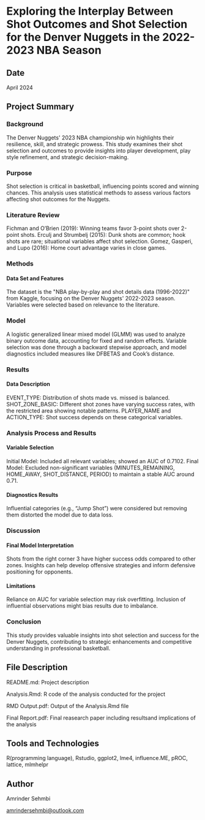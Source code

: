 # Exploring the Interplay Between Shot Outcomes and Shot Selection for the Denver Nuggets in the 2022-2023 NBA Season

## Date

April 2024

## Project Summary

### Background
The Denver Nuggets' 2023 NBA championship win highlights their resilience, skill, and strategic prowess. This study examines their shot selection and outcomes to provide insights into player development, play style refinement, and strategic decision-making.

### Purpose
Shot selection is critical in basketball, influencing points scored and winning chances. This analysis uses statistical methods to assess various factors affecting shot outcomes for the Nuggets.

### Literature Review
Fichman and O’Brien (2019): Winning teams favor 3-point shots over 2-point shots.
Erculj and Strumbelj (2015): Dunk shots are common; hook shots are rare; situational variables affect shot selection.
Gomez, Gasperi, and Lupo (2016): Home court advantage varies in close games.

### Methods
#### Data Set and Features
The dataset is the "NBA play-by-play and shot details data (1996-2022)" from Kaggle, focusing on the Denver Nuggets' 2022-2023 season. Variables were selected based on relevance to the literature.

### Model
A logistic generalized linear mixed model (GLMM) was used to analyze binary outcome data, accounting for fixed and random effects. Variable selection was done through a backward stepwise approach, and model diagnostics included measures like DFBETAS and Cook’s distance.

### Results
#### Data Description
EVENT_TYPE: Distribution of shots made vs. missed is balanced.
SHOT_ZONE_BASIC: Different shot zones have varying success rates, with the restricted area showing notable patterns.
PLAYER_NAME and ACTION_TYPE: Shot success depends on these categorical variables.

### Analysis Process and Results
#### Variable Selection
Initial Model: Included all relevant variables; showed an AUC of 0.7102.
Final Model: Excluded non-significant variables (MINUTES_REMAINING, HOME_AWAY, SHOT_DISTANCE, PERIOD) to maintain a stable AUC around 0.71.
#### Diagnostics Results
Influential categories (e.g., “Jump Shot”) were considered but removing them distorted the model due to data loss.

### Discussion
#### Final Model Interpretation
Shots from the right corner 3 have higher success odds compared to other zones.
Insights can help develop offensive strategies and inform defensive positioning for opponents.
#### Limitations
Reliance on AUC for variable selection may risk overfitting.
Inclusion of influential observations might bias results due to imbalance.

### Conclusion
This study provides valuable insights into shot selection and success for the Denver Nuggets, contributing to strategic enhancements and competitive understanding in professional basketball.

## File Description

README.md: Project description

Analysis.Rmd: R code of the analysis conducted for the project

RMD Output.pdf: Output of the Analysis.Rmd file

Final Report.pdf: Final reasearch paper including resultsand implications of the analysis

## Tools and Technologies

R(programming language), Rstudio, ggplot2, lme4, influence.ME, pROC, lattice, mlmhelpr

## Author

Amrinder Sehmbi

amrindersehmbi@outlook.com
